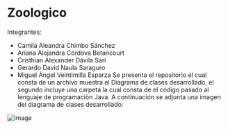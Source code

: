 # Zoologico
Integrantes:
- Camila Aleandra Chimbo Sánchez
- Ariana Alejandra Córdova Betancourt
- Cristhian Alexander Dávila Sari
- Gerardo David Naula Saraguro
- Miguel Ángel Veintimilla Esparza
Se presenta el repositorio el cual consta de un archivo muestra el Diagrama de clases desarrollado, el segundo incluye una carpeta la cual consta de el código pasado al lenguaje de programaciòn Java. A continuación se adjunta una imagen del diagrama de clases desarrollado:

![image](https://github.com/user-attachments/assets/e45b8151-97ef-422d-a44a-07bd78b2275c)

